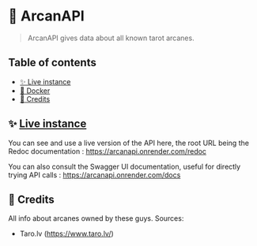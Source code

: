 # 🔮 ArcanAPI


> ArcanAPI gives data about all known tarot arcanes.

## Table of contents
* [✨ Live instance](#-live-instance)
* [🐋 Docker](#-docker)
* [🙏 Credits](#-credits)


## ✨ [Live instance](https://arcanapi.onrender.com/redoc)

You can see and use a live version of the API here, the root URL being the Redoc documentation : https://arcanapi.onrender.com/redoc

You can also consult the Swagger UI documentation, useful for directly trying API calls : https://arcanapi.onrender.com/docs

## 🙏 Credits

All info about arcanes owned by these guys. Sources:
- Taro.lv (https://www.taro.lv/)
